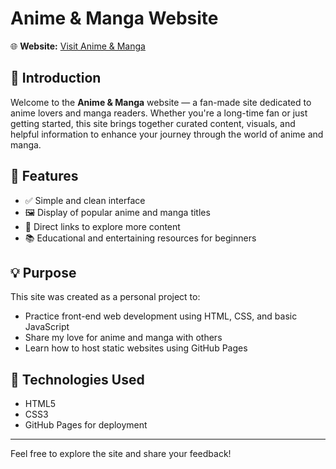 # Anime & Manga Website

🌐 **Website:** [Visit Anime & Manga](https://acnbokhb12.github.io/anime-manga/IndexA.html)

## 📌 Introduction

Welcome to the **Anime & Manga** website — a fan-made site dedicated to anime lovers and manga readers. Whether you're a long-time fan or just getting started, this site brings together curated content, visuals, and helpful information to enhance your journey through the world of anime and manga.

## 🎯 Features

- ✅ Simple and clean interface
- 🖼️ Display of popular anime and manga titles
- 🔗 Direct links to explore more content
- 📚 Educational and entertaining resources for beginners

## 💡 Purpose

This site was created as a personal project to:
- Practice front-end web development using HTML, CSS, and basic JavaScript
- Share my love for anime and manga with others
- Learn how to host static websites using GitHub Pages

## 🚀 Technologies Used

- HTML5
- CSS3
- GitHub Pages for deployment

---

Feel free to explore the site and share your feedback!

